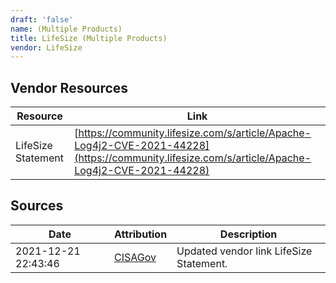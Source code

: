 ```yaml
---
draft: 'false'
name: (Multiple Products)
title: LifeSize (Multiple Products)
vendor: LifeSize
---
```


## Vendor Resources
| Resource | Link |
| --- | --- |
| LifeSize Statement | [https://community.lifesize.com/s/article/Apache-Log4j2-CVE-2021-44228](https://community.lifesize.com/s/article/Apache-Log4j2-CVE-2021-44228) |



## Sources
| Date | Attribution | Description |
| --- | --- | --- |
| 2021-12-21 22:43:46 | [CISAGov](https://raw.githubusercontent.com/cisagov/log4j-affected-db/develop/README.md) | Updated vendor link LifeSize Statement.  |

